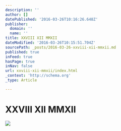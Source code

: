 ```yaml
---
description: ''
author: []
datePublished: '2016-03-26T10:16:26.648Z'
publisher:
  domain: ''
  name: ''
title: XXVIII XII MMXII
dateModified: '2016-03-26T10:15:51.704Z'
sourcePath: _posts/2016-03-26-xxviii-xii-mmxii.md
published: true
inFeed: true
hasPage: true
inNav: false
url: xxviii-xii-mmxii/index.html
_context: 'http://schema.org'
_type: Article

---
```

# XXVIII XII MMXII
![](https://the-grid-user-content.s3-us-west-2.amazonaws.com/1ada7580-cf31-4f4e-9cec-4673acefb539.png)